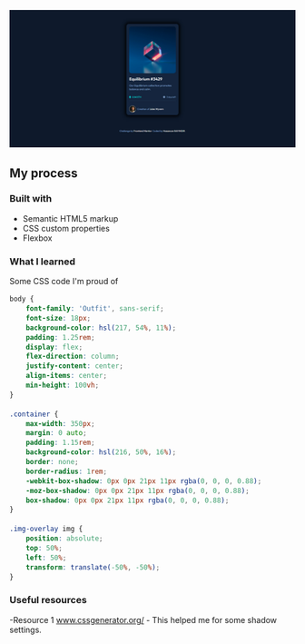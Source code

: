![Design preview for the NFT preview card component coding challenge](./design/desktop-design.jpg)

## My process

### Built with

- Semantic HTML5 markup
- CSS custom properties
- Flexbox

### What I learned



Some CSS code I'm proud of


```css
body {
    font-family: 'Outfit', sans-serif;
    font-size: 18px;
    background-color: hsl(217, 54%, 11%);
    padding: 1.25rem;
    display: flex;
    flex-direction: column;
    justify-content: center;
    align-items: center;
    min-height: 100vh;
}

.container {
    max-width: 350px;
    margin: 0 auto;
    padding: 1.15rem;
    background-color: hsl(216, 50%, 16%);
    border: none;
    border-radius: 1rem;
    -webkit-box-shadow: 0px 0px 21px 11px rgba(0, 0, 0, 0.88);
    -moz-box-shadow: 0px 0px 21px 11px rgba(0, 0, 0, 0.88);
    box-shadow: 0px 0px 21px 11px rgba(0, 0, 0, 0.88);
}

.img-overlay img {
    position: absolute;
    top: 50%;
    left: 50%;
    transform: translate(-50%, -50%);
}
```

### Useful resources

-Resource 1 www.cssgenerator.org/ - This helped me for some shadow settings.
